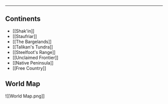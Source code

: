 --------------------------------------------------------------------------------
## Continents
* [[Shak'in]]
* [[Staufriar]]
* [[The Bargelands]]
* [[Talikan's Tundra]]
* [[Steelfoot's Range]]
* [[Unclaimed Frontier]]
* [[Native Peninsula]]
* [[Free Country]]
## World Map
![[World Map.png]]